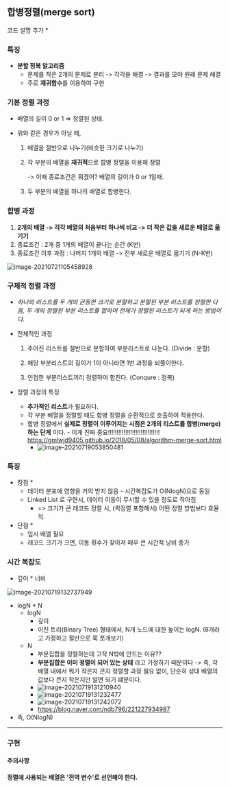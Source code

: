 ## 합병정렬(merge sort)

코드 설명 추가 *



### 특징

- **분할 정복 알고리즘**
  - 문제를 작은 2개의 문제로 분리 -> 각각을 해결 -> 결과를 모아 원래 문제 해결
  - 주로 **재귀함수**를 이용하여 구현

### 기본 정렬 과정

- 배열의 길이 0 or 1 => 정렬된 상태.

- 위와 같은 경우가 아닐 때,

  1. 배열을 절반으로 나누기(비슷한 크기로 나누기)

  2. 각 부분의 배열을 **재귀적**으로 합병 정렬을 이용해 정렬 

     -> 이때 종료조건은 뭐겠어? 배열의 길이가 0 or 1일때.

  3. 두 부분의 배열을 하나의 배열로 합병한다.
  



### 합병 과정

1. **2개의 배열 -> 각각 배열의 처음부터 하나씩 비교 -> 더 작은 값을 새로운 배열로 옮기기**
2. 종료조건 : 2개 중 1개의 배열이 끝나는 순간 (K번)
3. 종료조건 이후 과정 : 나머지 1개의 배열 -> 전부 새로운 배열로 옮기기 (N-K번)

![image-20210721105458928](C:\Users\4545a\AppData\Roaming\Typora\typora-user-images\image-20210721105458928.png)

### 구체적 정렬 과정

- *하나의 리스트를 두 개의 균등한 크기로 분할하고 분할된 부분 리스트를 정렬한 다음, 두 개의 정렬된 부분 리스트를 합하여 전체가 정렬된 리스트가 되게 하는 방법이다.*

- 전체적인 과정

  1. 주어진 리스트를 절반으로 분할하여 부분리스트로 나눈다. (Divide : 분할)

  2. 해당 부분리스트의 길이가 1이 아니라면 1번 과정을 되풀이한다.

  3. 인접한 부분리스트끼리 정렬하여 합친다. (Conqure : 정복)

- 정렬 과정의 특징

  - **추가적인 리스트**가 필요하다.
  - 각 부분 배열을 정렬할 때도 합병 정렬을 순환적으로 호출하여 적용한다.
  - 합병 정렬에서 **실제로 정렬이 이루어지는 시점은 2개의 리스트를 합병(merge)하는 단계** 이다. - 이게 진짜 중요!!!!!!!!!!!!!!!!!!!!!!!!!!!!!!
    https://gmlwjd9405.github.io/2018/05/08/algorithm-merge-sort.html
    - ![image-20210719053850481](C:\Users\4545a\AppData\Roaming\Typora\typora-user-images\image-20210719053850481.png)

### 특징

- 장점 *
  - 데이터 분포에 영향을 거의 받지 않음 - 시간복잡도가 O(NlogN)으로 동일
  - Linked List 로 구현시, 데이터 이동이 무시할 수 있을 정도로 작아짐
    - => 크기가 큰 레코드 정렬 시, (퀵정렬 포함해서) 어떤 정렬 방법보다 효율적.
- 단점 *
  - 임시 배열 필요
  - 레코드 크기가 크면, 이동 횟수가 잦아져 매우 큰 시간적 낭비 증가



### 시간 복잡도

- 깊이 * 너비

![image-20210719132737949](C:\Users\4545a\AppData\Roaming\Typora\typora-user-images\image-20210719132737949.png)

- logN * N
  - logN
    - 깊이
    - 이진 트리(Binary Tree) 형태에서, N개 노드에 대한 높이는 logN. (8개라고 가정하고 절반으로 쭉 쪼개보기)
  - N
    - 부분집합을 정렬하는데 고작 N밖에 안드는 이유??
    - **부분집합은 이미 정렬이 되어 있는 상태** 라고 가정하기 때문이다 -> 즉, 각 배열 내에서 뭐가 작은지 큰지 정렬할 과정 필요 없이, 단순히 상대 배열의 값보다 큰지 작은지만 알면 되기 떄문이다. 
    - ![image-20210719131210940](C:\Users\4545a\AppData\Roaming\Typora\typora-user-images\image-20210719131210940.png)
    - ![image-20210719131232477](C:\Users\4545a\AppData\Roaming\Typora\typora-user-images\image-20210719131232477.png)
    - ![image-20210719131242072](C:\Users\4545a\AppData\Roaming\Typora\typora-user-images\image-20210719131242072.png)
    - https://blog.naver.com/ndb796/221227934987
- 즉, O(NlogN)



---

### 구현

#### 주의사항

**정렬에 사용되는 배열은 '전역 변수'로 선언해야 한다.**

